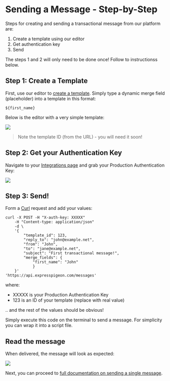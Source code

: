 # Sending a Message - Step-by-Step

Steps for creating and sending a transactional message from our platform are: 

1. Create a template using our editor
2. Get authentication key
3. Send

The steps 1 and 2 will only need to be done once! Follow to instructionss below.

## Step 1: Create a Template

First, use our editor to [create a template](creating-and-editing-template). 
Simply type a dynamic merge field (placeholder) into a template in this format: 

    ${first_name}

Below is the editor with a very simple template:

    
![](/kb/images/Selection_749.png)
    
> Note the template ID (from the URL) - you will need it soon!
    
    
## Step 2: Get your Authentication Key

Navigate to your [Integrations page](https://expresspigeon.com/settings/integrations) and grab your
 Production Authentication Key:

![](/kb/images/Selection_748.png)


## Step 3: Send!

Form a [Curl](https://en.wikipedia.org/wiki/CURL) request and add your values: 

~~~~ {.prettyprint .numberLines}
curl -X POST -H "X-auth-key: XXXXX"
    -H "Content-type: application/json"
    -d \
    '{
        "template_id": 123,
        "reply_to": "john@example.net",
        "from": "John",
        "to": "jane@example.net",
        "subject": "First transactional message!",
        "merge_fields": {
            "first_name": "John"
            }
    }'
'https://api.expresspigeon.com/messages'
~~~~


where: 

* XXXXX is your Production Authentication Key
* 123 is an ID of your template (replace with real value)

.. and the rest of the values should be obvious!

Simply execute this code on the terminal to send a message. For simplicity you can wrap it into a script file.

## Read the message

When delivered, the message will look as expected:
 
![](/kb/images/Selection_750.png)

Next, you can proceed to [full documentation on sending a single message](transactional-send).
